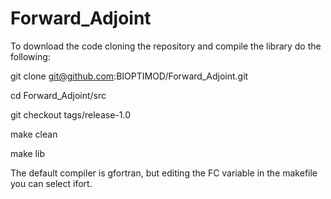 # Forward_Adjoint

To download the code cloning the repository and compile the library do the following:

git clone git@github.com:BIOPTIMOD/Forward_Adjoint.git

cd Forward_Adjoint/src

git checkout tags/release-1.0

make clean

make lib

The default compiler is gfortran, but editing the FC variable in the makefile you can select ifort.



